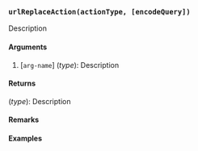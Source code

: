 ### `urlReplaceAction(actionType, [encodeQuery])`

Description

#### Arguments

1. [`arg-name`] (*type*): Description

#### Returns

(*type*): Description

#### Remarks


#### Examples
